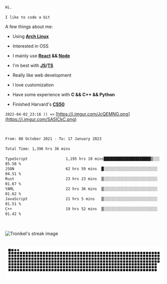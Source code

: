 ```
Hi.

I like to code a bit
```

A few things about me:

-   Using **[Arch Linux](https://archlinux.org/)**

-   Interested in OSS

-   I mainly use **[React](https://reactjs.org/) && [Node](https://nodejs.org/en/)**

-   I'm best with **[JS](https://www.javascript.com/)/[TS](https://www.typescriptlang.org/)**

-   Really like web development

-   I love customization

-   Have some experience with **C && C++ && Python**

-   Finished Harvard's **[CS50](https://cs50.harvard.edu)**

`2022-04-02_23:16 () =>` [https://i.imgur.com/JcQEMNG.png](https://i.imgur.com/SA5ICkC.png)

<br>

<!--START_SECTION:waka-->

```text
From: 08 October 2021 - To: 17 January 2023

Total Time: 1,396 hrs 36 mins

TypeScript                 1,195 hrs 10 mins█████████████████████▒░░░   85.58 %
JSON                       62 hrs 59 mins  █░░░░░░░░░░░░░░░░░░░░░░░░   04.51 %
Rust                       23 hrs 23 mins  ▒░░░░░░░░░░░░░░░░░░░░░░░░   01.67 %
YAML                       22 hrs 36 mins  ▒░░░░░░░░░░░░░░░░░░░░░░░░   01.62 %
JavaScript                 21 hrs 5 mins   ▒░░░░░░░░░░░░░░░░░░░░░░░░   01.51 %
C++                        19 hrs 52 mins  ▒░░░░░░░░░░░░░░░░░░░░░░░░   01.42 %
```

<!--END_SECTION:waka-->

<br>

<p><img align="center" src="https://github-readme-streak-stats.herokuapp.com/?user=Tronikelis&theme=dark" alt="Tronikel's streak image" /></p>

<br>

<img title="" src="https://raw.githubusercontent.com/Tronikelis/Tronikelis/output/github-contribution-grid-snake.svg" alt="very cool snake thingey" data-align="left">
